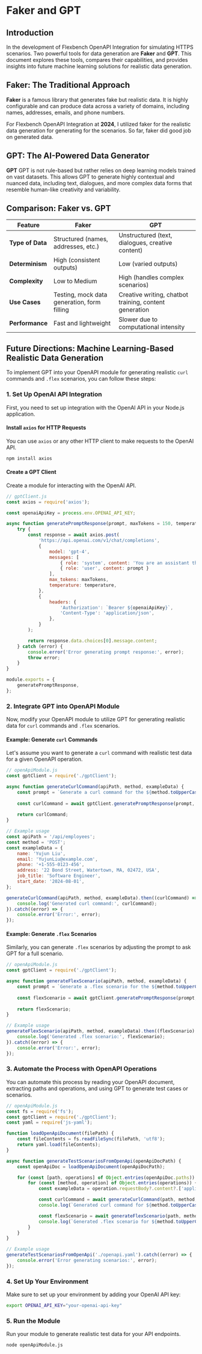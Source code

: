 # Faker and GPT

## Introduction

In the development of Flexbench OpenAPI Integration for simulating HTTPS scenarios. Two powerful tools for data generation are **Faker** and **GPT**. This document explores these tools, compares their capabilities, and provides insights into future machine learning solutions for realistic data generation.

## Faker: The Traditional Approach

**Faker** is a famous library that generates fake but realistic data. It is highly configurable and can produce data across a variety of domains, including names, addresses, emails, and phone numbers.

For Flexbench OpenAPI Integration at **2024**, I utilized faker for the realistic data generation for generating for the scenarios. So far, faker did good job on generated data.


## GPT: The AI-Powered Data Generator

**GPT** GPT is not rule-based but rather relies on deep learning models trained on vast datasets. This allows GPT to generate highly contextual and nuanced data, including text, dialogues, and more complex data forms that resemble human-like creativity and variability.

## Comparison: Faker vs. GPT

| Feature                 | Faker                                       | GPT                                         |
|-------------------------|---------------------------------------------|---------------------------------------------|
| **Type of Data**         | Structured (names, addresses, etc.)         | Unstructured (text, dialogues, creative content) |
| **Determinism**          | High (consistent outputs)                   | Low (varied outputs)                        |
| **Complexity**           | Low to Medium                               | High (handles complex scenarios)            |
| **Use Cases**            | Testing, mock data generation, form filling | Creative writing, chatbot training, content generation |
| **Performance**          | Fast and lightweight                        | Slower due to computational intensity       |

## Future Directions: Machine Learning-Based Realistic Data Generation

To implement GPT into your OpenAPI module for generating realistic `curl` commands and `.flex` scenarios, you can follow these steps:

### 1. Set Up OpenAI API Integration
First, you need to set up integration with the OpenAI API in your Node.js application.

#### Install `axios` for HTTP Requests
You can use `axios` or any other HTTP client to make requests to the OpenAI API.

```bash
npm install axios
```

#### Create a GPT Client
Create a module for interacting with the OpenAI API.

```javascript
// gptClient.js
const axios = require('axios');

const openaiApiKey = process.env.OPENAI_API_KEY;

async function generatePromptResponse(prompt, maxTokens = 150, temperature = 0.7) {
    try {
        const response = await axios.post(
            'https://api.openai.com/v1/chat/completions',
            {
                model: 'gpt-4',
                messages: [
                    { role: 'system', content: 'You are an assistant that generates realistic test data.' },
                    { role: 'user', content: prompt }
                ],
                max_tokens: maxTokens,
                temperature: temperature,
            },
            {
                headers: {
                    'Authorization': `Bearer ${openaiApiKey}`,
                    'Content-Type': 'application/json',
                },
            }
        );

        return response.data.choices[0].message.content;
    } catch (error) {
        console.error('Error generating prompt response:', error);
        throw error;
    }
}

module.exports = {
    generatePromptResponse,
};
```

### 2. Integrate GPT into OpenAPI Module
Now, modify your OpenAPI module to utilize GPT for generating realistic data for `curl` commands and `.flex` scenarios.

#### Example: Generate `curl` Commands
Let's assume you want to generate a `curl` command with realistic test data for a given OpenAPI operation.

```javascript
// openApiModule.js
const gptClient = require('./gptClient');

async function generateCurlCommand(apiPath, method, exampleData) {
    const prompt = `Generate a curl command for the ${method.toUpperCase()} request to ${apiPath} with the following data: ${JSON.stringify(exampleData)}`;
    
    const curlCommand = await gptClient.generatePromptResponse(prompt, 200);
    
    return curlCommand;
}

// Example usage
const apiPath = '/api/employees';
const method = 'POST';
const exampleData = {
    name: 'Yujun Liu',
    email: 'YujunLiu@example.com',
    phone: '+1-555-0123-456',
    address: '22 Bond Street, Watertown, MA, 02472, USA',
    job_title: 'Software Engineer',
    start_date: '2024-08-01',
};

generateCurlCommand(apiPath, method, exampleData).then((curlCommand) => {
    console.log('Generated curl command:', curlCommand);
}).catch((error) => {
    console.error('Error:', error);
});
```

#### Example: Generate `.flex` Scenarios
Similarly, you can generate `.flex` scenarios by adjusting the prompt to ask GPT for a full scenario.

```javascript
// openApiModule.js
const gptClient = require('./gptClient');

async function generateFlexScenario(apiPath, method, exampleData) {
    const prompt = `Generate a .flex scenario for the ${method.toUpperCase()} request to ${apiPath} with realistic test data including happy and sad paths. The data is: ${JSON.stringify(exampleData)}`;
    
    const flexScenario = await gptClient.generatePromptResponse(prompt, 500);
    
    return flexScenario;
}

// Example usage
generateFlexScenario(apiPath, method, exampleData).then((flexScenario) => {
    console.log('Generated .flex scenario:', flexScenario);
}).catch((error) => {
    console.error('Error:', error);
});
```

### 3. Automate the Process with OpenAPI Operations
You can automate this process by reading your OpenAPI document, extracting paths and operations, and using GPT to generate test cases or scenarios.

```javascript
// openApiModule.js
const fs = require('fs');
const gptClient = require('./gptClient');
const yaml = require('js-yaml');

function loadOpenApiDocument(filePath) {
    const fileContents = fs.readFileSync(filePath, 'utf8');
    return yaml.load(fileContents);
}

async function generateTestScenariosFromOpenApi(openApiDocPath) {
    const openApiDoc = loadOpenApiDocument(openApiDocPath);

    for (const [path, operations] of Object.entries(openApiDoc.paths)) {
        for (const [method, operation] of Object.entries(operations)) {
            const exampleData = operation.requestBody?.content?.['application/json']?.example || {};

            const curlCommand = await generateCurlCommand(path, method, exampleData);
            console.log(`Generated curl command for ${method.toUpperCase()} ${path}:\n${curlCommand}`);

            const flexScenario = await generateFlexScenario(path, method, exampleData);
            console.log(`Generated .flex scenario for ${method.toUpperCase()} ${path}:\n${flexScenario}`);
        }
    }
}

// Example usage
generateTestScenariosFromOpenApi('./openapi.yaml').catch((error) => {
    console.error('Error generating scenarios:', error);
});
```

### 4. Set Up Your Environment
Make sure to set up your environment by adding your OpenAI API key:

```bash
export OPENAI_API_KEY="your-openai-api-key"
```

### 5. Run the Module
Run your module to generate realistic test data for your API endpoints.

```bash
node openApiModule.js
```